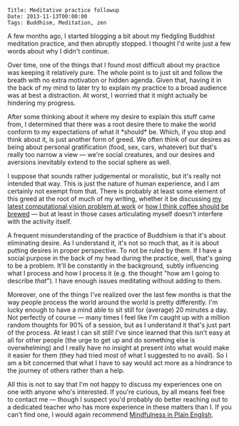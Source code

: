     Title: Meditative practice followup
    Date: 2013-11-13T00:00:00
    Tags: Buddhism, Meditation, zen

A few months ago, I started blogging a bit about my fledgling Buddhist meditation practice, and then abruptly stopped. I thought I'd write just a few words about why I didn't continue.

Over time, one of the things that I found most difficult about my practice was keeping it relatively pure. The whole point is to just sit and follow the breath with no extra motivation or hidden agenda. Given that, having it in the back of my mind to later try to explain my practice to a broad audience was at best a distraction. At worst, I worried that it might actually be hindering my progress.

After some thinking about it where my desire to explain this stuff came from, I determined that there was a root desire there to make the world conform to my expectations of what it \*should\* be. Which, if you stop and think about it, is just another form of greed. We often think of our desires as being about personal gratification (food, sex, cars, whatever) but that's really too narrow a view &#8212; we're social creatures, and our desires and aversions inevitably extend to the social sphere as well.

I suppose that sounds rather judgemental or moralistic, but it's really not intended that way. This is just the nature of human experience, and I am certainly not exempt from that. There is probably at least some element of this greed at the root of much of my writing, whether it be discussing [my latest computational vision problem at work][1] or [how I think coffee should be brewed][2] &#8212; but at least in those cases articulating myself doesn't interfere with the activity itself.

A frequent misunderstanding of the practice of Buddhism is that it's about eliminating desire. As I understand it, it's not so much that, as it is about putting desires in proper perspective. To not be ruled by them. If I have a social purpose in the back of my head during the practice, well, that's going to be a problem. It'll be constantly in the background, subtly influencing what I process and how I process it (e.g. the thought "how am I going to describe _that_"). I have enough issues meditating without adding to them.

Moreover, one of the things I've realized over the last few months is that the way people process the world around the world is pretty differently. I'm lucky enough to have a mind able to sit still for (average) 20 minutes a day. Not perfectly of course &#8212; many times I feel like I'm caught up with a million random thoughts for 90% of a session, but as I understand it that's just part of the process. At least I can sit still! I've since learned that this isn't easy at all for other people (the urge to get up and do something else is overwhelming) and I really have no insight at present into what would make it easier for them (they had tried most of what I suggested to no avail). So I am a bit concerned that what I have to say would act more as a hindrance to the journey of others rather than a help.

All this is not to say that I'm not happy to discuss my experiences one on one with anyone who's interested. If you're curious, by all means feel free to contact me &#8212; though I suspect you'd probably do better reaching out to a dedicated teacher who has more experience in these matters than I. If you can't find one, I would again recommend [Mindfulness in Plain English][3].

[1]: http://wrla.ch/blog/2013/10/automatically-measuring-startup-load-time-with-eideticker/
[2]: http://wrla.ch/blog/2013/09/how-to-make-great-coffee-that-doesnt-generate-966-million-pounds-of-waste-a-year/
[3]: http://www.amazon.ca/Mindfulness-Plain-English-Anniversary-Edition/dp/0861719069
